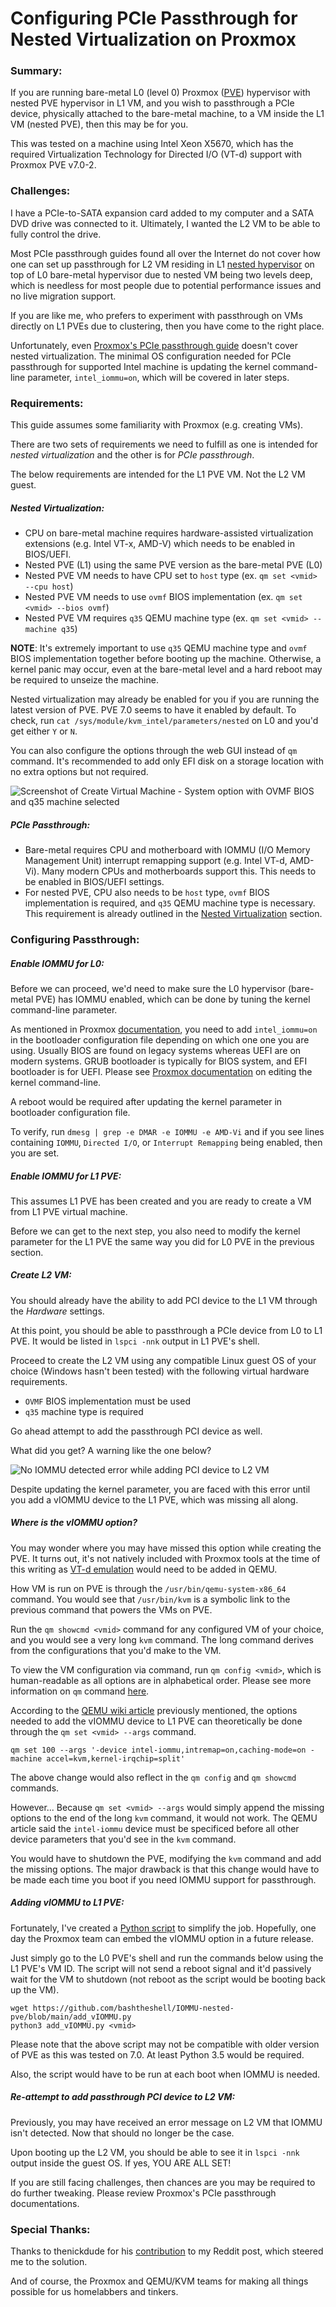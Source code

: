 # Configuring PCIe Passthrough for Nested Virtualization on Proxmox

### Summary:

If you are running bare-metal L0 (level 0) Proxmox ([PVE](https://pve.proxmox.com/wiki/Main_Page)) hypervisor with nested PVE hypervisor in L1 VM, and you wish to passthrough a PCIe device, physically attached to the bare-metal machine, to a VM inside the L1 VM (nested PVE), then this may be for you.

This was tested on a machine using Intel Xeon X5670, which has the required Virtualization Technology for Directed I/O (VT-d) support with Proxmox PVE v7.0-2. 

### Challenges:

I have a PCIe-to-SATA expansion card added to my computer and a SATA DVD drive was connected to it. Ultimately, I wanted the L2 VM to be able to fully control the drive.

Most PCIe passthrough guides found all over the Internet do not cover how one can set up passthrough for L2 VM residing in L1 [nested hypervisor](https://pve.proxmox.com/wiki/Nested_Virtualization) on top of L0 bare-metal hypervisor due to nested VM being two levels deep, which is needless for most people due to potential performance issues and no live migration support.

If you are like me, who prefers to experiment with passthrough on VMs directly on L1 PVEs due to clustering, then you have come to the right place.

Unfortunately, even [Proxmox's PCIe passthrough guide](https://pve.proxmox.com/wiki/PCI(e)_Passthrough) doesn't cover nested virtualization. The minimal OS configuration needed for PCIe passthrough for supported Intel machine is updating the kernel command-line parameter, `intel_iommu=on`, which will be covered in later steps.

### Requirements:

This guide assumes some familiarity with Proxmox (e.g. creating VMs). 

There are two sets of requirements we need to fulfill as one is intended for *nested virtualization* and the other is for *PCIe passthrough*.

The below requirements are intended for the L1 PVE VM. Not the L2 VM guest.

##### Nested Virtualization:

 - CPU on bare-metal machine requires hardware-assisted virtualization extensions (e.g. Intel VT-x, AMD-V) which needs to be enabled in BIOS/UEFI.
 - Nested PVE (L1) using the same PVE version as the bare-metal PVE (L0)
 - Nested PVE VM needs to have CPU set to `host` type (ex. `qm set <vmid> --cpu host`)
 - Nested PVE VM needs to use `ovmf` BIOS implementation (ex. `qm set <vmid> --bios ovmf`)
 - Nested PVE VM requires `q35` QEMU machine type (ex. `qm set <vmid> --machine q35`)

**NOTE**: It's extremely important to use `q35` QEMU machine type and `ovmf` BIOS implementation together before booting up the machine. Otherwise, a kernel panic may occur, even at the bare-metal level and a hard reboot may be required to unseize the machine.

Nested virtualization may already be enabled for you if you are running the latest version of PVE. PVE 7.0 seems to have it enabled by default. To check, run `cat /sys/module/kvm_intel/parameters/nested` on L0 and you'd get either `Y` or `N`.

You can also configure the options through the web GUI instead of `qm` command. It's recommended to add only EFI disk on a storage location with no extra options but not required.

![Screenshot of Create Virtual Machine - System option with OVMF BIOS and q35 machine selected](./media/machine_bios_type.png)

##### PCIe Passthrough:

 - Bare-metal requires CPU and motherboard with IOMMU (I/O Memory Management Unit) interrupt remapping support (e.g. Intel VT-d, AMD-Vi). Many modern CPUs and motherboards support this. This needs to be enabled in BIOS/UEFI settings.
 - For nested PVE, CPU also needs to be `host` type, `ovmf` BIOS implementation is required, and `q35` QEMU machine type is necessary. This requirement is already outlined in the [Nested Virtualization](#nested-virtualization) section.

### Configuring Passthrough:

##### Enable IOMMU for L0:

Before we can proceed, we'd need to make sure the L0 hypervisor (bare-metal PVE) has IOMMU enabled, which can be done by tuning the kernel command-line parameter.

As mentioned in Proxmox [documentation](https://pve.proxmox.com/wiki/PCI(e)_Passthrough), you need to add `intel_iommu=on` in the bootloader configuration file depending on which one one you are using. Usually BIOS are found on legacy systems whereas UEFI are on modern systems. GRUB bootloader is typically for BIOS system, and EFI bootloader is for UEFI. Please see [Proxmox documentation](https://pve.proxmox.com/wiki/Host_Bootloader#sysboot_edit_kernel_cmdline) on editing the kernel command-line.

A reboot would be required after updating the kernel parameter in bootloader configuration file.

To verify, run `dmesg | grep -e DMAR -e IOMMU -e AMD-Vi` and if you see lines containing `IOMMU`, `Directed I/O`, or `Interrupt Remapping` being enabled, then you are set.

##### Enable IOMMU for L1 PVE:

This assumes L1 PVE has been created and you are ready to create a VM from L1 PVE virtual machine.

Before we can get to the next step, you also need to modify the kernel parameter for the L1 PVE the same way you did for L0 PVE in the previous section.

##### Create L2 VM:

You should already have the ability to add PCI device to the L1 VM through the *Hardware* settings.

At this point, you should be able to passthrough a PCIe device from L0 to L1 PVE. It would be listed in `lspci -nnk` output in L1 PVE's shell.

Proceed to create the L2 VM using any compatible Linux guest OS of your choice (Windows hasn't been tested) with the following virtual hardware requirements.

- `OVMF` BIOS implementation must be used
- `q35` machine type is required

Go ahead attempt to add the passthrough PCI device as well.

What did you get? A warning like the one below?

![No IOMMU detected error while adding PCI device to L2 VM](./media/error.png)

Despite updating the kernel parameter, you are faced with this error until you add a vIOMMU device to the L1 PVE, which was missing all along.

##### Where is the vIOMMU option?

You may wonder where you may have missed this option while creating the PVE. It turns out, it's not natively included with Proxmox tools at the time of this writing as [VT-d emulation](https://wiki.qemu.org/Features/VT-d) would need to be added in QEMU.

How VM is run on PVE is through the `/usr/bin/qemu-system-x86_64` command. You would see that `/usr/bin/kvm` is a symbolic link to the previous command that powers the VMs on PVE.

Run the `qm showcmd <vmid>` command for any configured VM of your choice, and you would see a very long `kvm` command. The long command derives from the configurations that you'd make to the VM.

To view the VM configuration via command, run `qm config <vmid>`, which is human-readable as all options are in alphabetical order. Please see more information on `qm` command [here](https://pve.proxmox.com/pve-docs/qm.1.html).

According to the [QEMU wiki article](https://wiki.qemu.org/Features/VT-d#With_Assigned_Devices) previously mentioned, the options needed to add the vIOMMU device to L1 PVE can theoretically be done through the `qm set <vmid> --args` command.


```
qm set 100 --args '-device intel-iommu,intremap=on,caching-mode=on -machine accel=kvm,kernel-irqchip=split'
```

The above change would also reflect in the `qm config` and `qm showcmd` commands.

However... Because `qm set <vmid> --args` would simply append the missing options to the end of the long `kvm` command, it would not work. The QEMU article said the `intel-iommu` device must be specificed before all other device parameters that you'd see in the `kvm` command.

You would have to shutdown the PVE, modifying the `kvm` command and add the missing options. The major drawback is that this change would have to be made each time you boot if you need IOMMU support for passthrough.

##### Adding vIOMMU to L1 PVE:

Fortunately, I've created a [Python script](./add_vIOMMU.py) to simplify the job. Hopefully, one day the Proxmox team can embed the vIOMMU option in a future release.

Just simply go to the L0 PVE's shell and run the commands below using the L1 PVE's VM ID. The script will not send a reboot signal and it'd passively wait for the VM to shutdown (not reboot as the script would be booting back up the VM).

```
wget https://github.com/bashtheshell/IOMMU-nested-pve/blob/main/add_vIOMMU.py
python3 add_vIOMMU.py <vmid>
```

Please note that the above script may not be compatible with older version of PVE as this was tested on 7.0. At least Python 3.5 would be required.

Also, the script would have to be run at each boot when IOMMU is needed.

##### Re-attempt to add passthrough PCI device to L2 VM:

Previously, you may have received an error message on L2 VM that IOMMU isn't detected. Now that should no longer be the case.

Upon booting up the L2 VM, you should be able to see it in `lspci -nnk` output inside the guest OS. If yes, YOU ARE ALL SET! 

If you are still facing challenges, then chances are you may be required to do further tweaking. Please review Proxmox's PCIe passthrough documentations.


### Special Thanks:

Thanks to thenickdude for his [contribution](https://www.reddit.com/r/Proxmox/comments/qsc5z4/nested_virtualization_passthrough_vm_in_l1_pve/) to my Reddit post, which steered me to the solution.

And of course, the Proxmox and QEMU/KVM teams for making all things possible for us homelabbers and tinkers.
